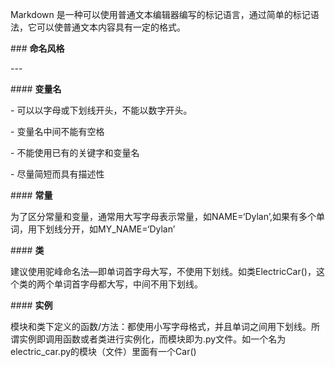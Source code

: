    Markdown 是一种可以使用普通文本编辑器编写的标记语言，通过简单的标记语法，它可以使普通文本内容具有一定的格式。

\### **命名风格**

\---

\#### **变量名**

\- 可以以字母或下划线开头，不能以数字开头。

\- 变量名中间不能有空格

\- 不能使用已有的关键字和变量名 

\- 尽量简短而具有描述性

\#### **常量**

 为了区分常量和变量，通常用大写字母表示常量，如NAME=‘Dylan’,如果有多个单词，用下划线分开，如MY_NAME=‘Dylan’

\#### **类**

建议使用驼峰命名法—即单词首字母大写，不使用下划线。如类ElectricCar()，这个类的两个单词首字母都大写，中间不用下划线。

\#### **实例**

模块和类下定义的函数/方法：都使用小写字母格式，并且单词之间用下划线。所谓实例即调用函数或者类进行实例化，而模块即为.py文件。如一个名为electric_car.py的模块（文件）里面有一个Car()